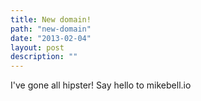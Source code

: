 ```yaml
---
title: New domain!
path: "new-domain"
date: "2013-02-04"
layout: post
description: ""
---
```

I've gone all hipster! Say hello to mikebell.io
